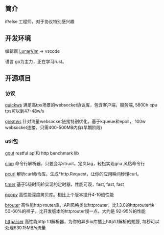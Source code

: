 ## 简介
if/else 工程师，对于协议特别感兴趣

## 开发环境

编辑器 [LunarVim](https://github.com/LunarVim/LunarVim)  -> vscode

语言 go为主力，正在学习rust。

## 开源项目

### 协议

[quickws](https://github.com/antlabs/quickws) 满足高tps场景的websocket协议库，包含客户端，服务端, 5800h cpu tps可以到47-48w/s

[greatws](https://github.com/antlabs/greatws) 针对海量websocket链接特别优化，基于kqueue和epoll， 100w websocket连接，只需400-500MB内存(早期阶段)

### util包

[gout](https://github.com/guonaihong/gout) restful api和  http benchmark lib

[clop](https://github.com/guonaihong/clop) 命令行解析器，只要会写struct，定义tag，轻松实现gnu 风格命令行

[pcurl](https://github.com/antlabs/pcurl) 解析curl命令库，生成*http.Request，让你的应用瞬间秒懂curl。

[timer](https://github.com/antlabs/timer) 基于5级时间轮实现的定时器，性能可观，fast, fast, fast

[pcopy](https://github.com/antlabs/pcopy) 高性能深度拷贝库。相比上个版本提升4-10倍性能

[brouter](https://github.com/antlabs/brouter) 高性能http router库，API风格类似httprouter，比1.3.0的httprouter快50-60%的样子，比开发版本的httprouter慢一点，大约是 92-95%的性能

[httparser](https://github.com/antlabs/httparser) 高性能http 1.1解析器，为你的异步io库插上http1.1解析的翅膀, 每秒可以处理630.15MB/s流量

